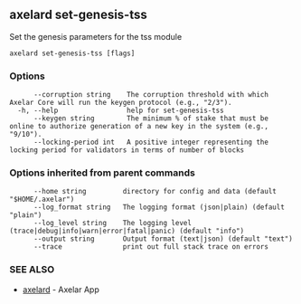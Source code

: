 ## axelard set-genesis-tss

Set the genesis parameters for the tss module

```
axelard set-genesis-tss [flags]
```

### Options

```
      --corruption string    The corruption threshold with which Axelar Core will run the keygen protocol (e.g., "2/3").
  -h, --help                 help for set-genesis-tss
      --keygen string        The minimum % of stake that must be online to authorize generation of a new key in the system (e.g., "9/10").
      --locking-period int   A positive integer representing the locking period for validators in terms of number of blocks
```

### Options inherited from parent commands

```
      --home string         directory for config and data (default "$HOME/.axelar")
      --log_format string   The logging format (json|plain) (default "plain")
      --log_level string    The logging level (trace|debug|info|warn|error|fatal|panic) (default "info")
      --output string       Output format (text|json) (default "text")
      --trace               print out full stack trace on errors
```

### SEE ALSO

* [axelard](axelard.md)	 - Axelar App

